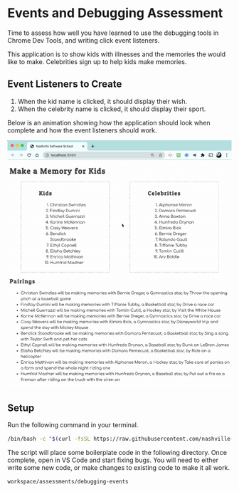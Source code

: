 # Events and Debugging Assessment

Time to assess how well you have learned to use the debugging tools in Chrome Dev Tools, and writing click event listeners.

This application is to show kids with illnesses and the memories the would like to make. Celebrities sign up to help kids make memories.

## Event Listeners to Create

1. When the kid name is clicked, it should display their wish.
1. When the celebrity name is clicked, it should display their sport.

Below is an animation showing how the application should look when complete and how the event listeners should work.

![](./images/debugging-events-assessment.gif)

## Setup

Run the following command in your terminal.

```sh
/bin/bash -c "$(curl -fsSL https://raw.githubusercontent.com/nashville-software-school/client-side-mastery/srb-split-glassdale/book-3-deshawns-dog-walking/chapters/scripts/assessment.sh)"
```

The script will place some boilerplate code in the following directory. Once complete, open in VS Code and start fixing bugs. You will need to either write some new code, or make changes to existing code to make it all work.

```sh
workspace/assessments/debugging-events
```
